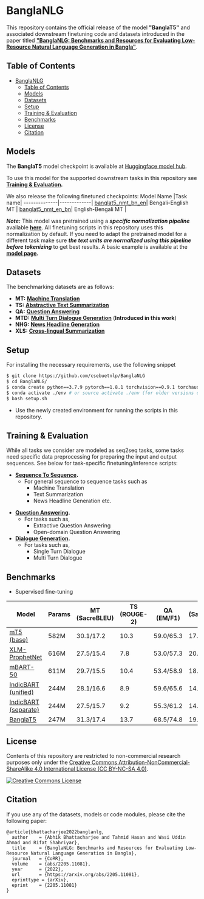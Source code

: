 # BanglaNLG

This repository contains the official release of the model **"BanglaT5"** and associated downstream finetuning code and datasets introduced in the paper titled [**"BanglaNLG: Benchmarks and Resources for Evaluating Low-Resource
Natural Language Generation in Bangla"**](https://arxiv.org/abs/2205.11081).

## Table of Contents

- [BanglaNLG](#banglanlg)
  - [Table of Contents](#table-of-contents)
  - [Models](#models)
  - [Datasets](#datasets)
  - [Setup](#setup)
  - [Training & Evaluation](#training--evaluation)
  - [Benchmarks](#benchmarks)
  - [License](#license)
  - [Citation](#citation)

## Models

The **BanglaT5** model checkpoint is available at [Huggingface model hub](https://huggingface.co/csebuetnlp/banglat5).
  
To use this model for the supported downstream tasks in this repository see **[Training & Evaluation](#training--evaluation).**

We also release the following finetuned checkpoints:
Model Name        |Task name|
--------------|-------------|
[banglat5_nmt_bn_en](https://huggingface.co/csebuetnlp/banglat5_nmt_bn_en)| Bengali-English MT |
[banglat5_nmt_en_bn](https://huggingface.co/csebuetnlp/banglat5_nmt_en_bn)| English-Bengali MT |



***Note:*** This model was pretrained using a ***specific normalization pipeline*** available **[here](https://github.com/csebuetnlp/normalizer)**. All finetuning scripts in this repository uses this normalization by default. If you need to adapt the pretrained model for a different task make sure ***the text units are normalized using this pipeline before tokenizing*** to get best results. A basic example is available at the **[model page](https://huggingface.co/csebuetnlp/banglat5).**

## Datasets

The benchmarking datasets are as follows:
* **MT:** **[Machine Translation](https://github.com/csebuetnlp/banglanmt#datasets)**
* **TS:** **[Abstractive Text Summarization](https://huggingface.co/datasets/csebuetnlp/xlsum)**
* **QA:** **[Question Answering](https://huggingface.co/datasets/csebuetnlp/squad_bn)**
* **MTD:** **[Multi Turn Dialogue Generation](https://drive.google.com/file/d/1qPmNN6qA4evbh4cD_BDDTCFOwMu4H2JS/view?usp=sharing)** (**Introduced in this work**)
* **NHG:** **[News Headline Generation](https://huggingface.co/datasets/csebuetnlp/xlsum)**
* **XLS:** **[Cross-lingual Summarization](https://huggingface.co/datasets/csebuetnlp/CrossSum)**

## Setup

For installing the necessary requirements, use the following snippet
```bash
$ git clone https://github.com/csebuetnlp/BanglaNLG
$ cd BanglaNLG/
$ conda create python==3.7.9 pytorch==1.8.1 torchvision==0.9.1 torchaudio==0.8.0 cudatoolkit=10.2 -c pytorch -p ./env
$ conda activate ./env # or source activate ./env (for older versions of anaconda)
$ bash setup.sh 
```
* Use the newly created environment for running the scripts in this repository.

## Training & Evaluation

While all tasks we consider are modeled as seq2seq tasks, some tasks need specific data preprocessing for preparing the input and output sequences.
See below for task-specific finetuning/inference scripts:

* **[Sequence To Sequence](seq2seq/).**
  - For general sequence to sequence tasks such as
    - Machine Translation
    - Text Summarization 
    - News Headline Generation etc.
- **[Question Answering](question_answering/).**
    - For tasks such as,
      - Extractive Question Answering
      - Open-domain Question Answering
- **[Dialogue Generation](dialogue_generation/).**
    - For tasks such as,
      - Single Turn Dialogue
      - Multi Turn Dialogue
  
## Benchmarks
 
* Supervised fine-tuning

|     Model          |   Params   |     MT (SacreBLEU)    |      TS (ROUGE-2)     |      QA (EM/F1)   |   MTD (SacreBLEU-1)  |  NHG (ROUGE-2) |  XLS (ROUGE-2) |
|--------------------|------------|-----------------------|------------------------|-------------------|--------------------|----------------|----------------|
|[mT5 (base)](https://huggingface.co/google/mt5-base) | 582M  | 30.1/17.2 | 10.3 | 59.0/65.3 | 17.5 |  9.6 | 2.7/0.7 |
|[XLM-ProphetNet](https://huggingface.co/microsoft/xprophetnet-large-wiki100-cased) | 616M | 27.5/15.4 | 7.8 | 53.0/57.3 | 20.0 | 9.5 | 6.2/2.7 |
|[mBART-50](https://huggingface.co/facebook/mbart-large-50) | 611M | 29.7/15.5 | 10.4 | 53.4/58.9 | 18.5 | 11.2 | 5.4/3.7 |
|[IndicBART (unified)](https://huggingface.co/ai4bharat/IndicBART) | 244M | 28.1/16.6 | 8.9 | 59.6/65.6 | 14.8 | 7.9 | 6.3/2.5 |
|[IndicBART (separate)](https://huggingface.co/ai4bharat/IndicBARTSS) | 244M | 27.5/15.7 | 9.2 | 55.3/61.2 | 14.1 | 9.1 | 5.3/2.4 |
|[BanglaT5](https://huggingface.co/csebuetnlp/banglat5) | 247M | 31.3/17.4 | 13.7 | 68.5/74.8 | 19.0 | 13.8 | 6.4/4.0 |
  
## License
Contents of this repository are restricted to non-commercial research purposes only under the [Creative Commons Attribution-NonCommercial-ShareAlike 4.0 International License (CC BY-NC-SA 4.0)](https://creativecommons.org/licenses/by-nc-sa/4.0/). 

<a rel="license" href="http://creativecommons.org/licenses/by-nc-sa/4.0/"><img alt="Creative Commons License" style="border-width:0" src="https://i.creativecommons.org/l/by-nc-sa/4.0/88x31.png" /></a>

## Citation
If you use any of the datasets, models or code modules, please cite the following paper:
```
@article{bhattacharjee2022banglanlg,
  author    = {Abhik Bhattacharjee and Tahmid Hasan and Wasi Uddin Ahmad and Rifat Shahriyar},
  title     = {BanglaNLG: Benchmarks and Resources for Evaluating Low-Resource Natural Language Generation in Bangla},
  journal   = {CoRR},
  volume    = {abs/2205.11081},
  year      = {2022},
  url       = {https://arxiv.org/abs/2205.11081},
  eprinttype = {arXiv},
  eprint    = {2205.11081}
}
```
